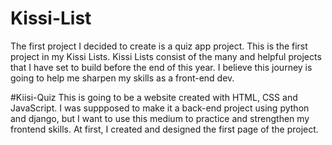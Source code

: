 # Kissi-List
  The first project I decided to create is a quiz app project. This is the first project in my Kissi Lists. Kissi Lists consist of the many and helpful projects that I have set to build before the end of this year. I believe this journey is going to help me sharpen my skills as a front-end dev.

#Kiisi-Quiz
  This is going to be a website created with HTML, CSS and JavaScript. I was suppposed to make it a back-end project using python and django, but I want to use this medium to practice and strengthen my frontend skills. At first, I created and designed the first page of the project.
